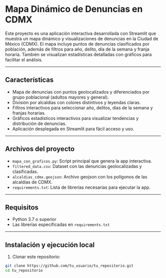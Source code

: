 
# Mapa Dinámico de Denuncias en CDMX

Este proyecto es una aplicación interactiva desarrollada con Streamlit que muestra un mapa dinámico y visualizaciones de denuncias en la Ciudad de México (CDMX). El mapa incluye puntos de denuncias clasificados por población, además de filtros para año, delito, día de la semana y franja horaria. También se visualizan estadísticas detalladas con gráficos para facilitar el análisis.

---

## Características

- Mapa de denuncias con puntos geolocalizados y diferenciados por grupo poblacional (adultos mayores y general).
- División por alcaldías con colores distintivos y leyendas claras.
- Filtros interactivos para seleccionar año, delitos, días de la semana y franjas horarias.
- Gráficos estadísticos interactivos para visualizar tendencias y distribución de denuncias.
- Aplicación desplegada en Streamlit para fácil acceso y uso.

---

## Archivos del proyecto

- `mapa_con_graficos.py`: Script principal que genera la app interactiva.
- `filtered_data.csv`: Dataset con las denuncias geolocalizadas y clasificadas.
- `alcaldias_cdmx.geojson`: Archivo geojson con los polígonos de las alcaldías de CDMX.
- `requirements.txt`: Lista de librerías necesarias para ejecutar la app.

---

## Requisitos

- Python 3.7 o superior
- Las librerías especificadas en `requirements.txt`

---

## Instalación y ejecución local

1. Clonar este repositorio:

```bash
git clone https://github.com/tu_usuario/tu_repositorio.git
cd tu_repositorio
